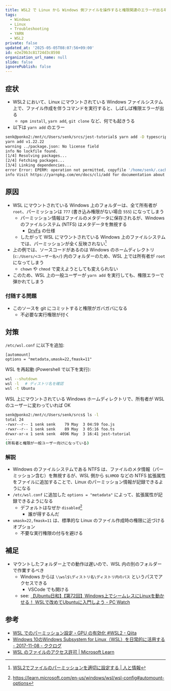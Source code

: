 ```yaml
---
title: WSL2 で Linux から Windows 側ファイルを操作すると権限関連のエラーが出る場合の対策
tags:
  - Windows
  - Linux
  - Troubleshooting
  - YARN
  - WSL2
private: false
updated_at: '2025-05-05T08:07:56+09:00'
id: e2e29b3c81724d3c8598
organization_url_name: null
slide: false
ignorePublish: false
---
```

## 症状

- WSL2 において、Linux にマウントされている Windows ファイルシステム上で、ファイル作成を伴うコマンドを実行すると、しばしば権限エラーが出る
	- `npm install`, `yarn add`, `git clone` など、何でも起きうる
- 以下は `yarn add` のエラー

```sh
senk@ponko2:/mnt/c/Users/senk/srcs/jest-tutorial$ yarn add -D typescript
yarn add v1.22.22
warning ../package.json: No license field
info No lockfile found.
[1/4] Resolving packages...
[2/4] Fetching packages...
[3/4] Linking dependencies...
error Error: EPERM: operation not permitted, copyfile '/home/senk/.cache/yarn/v6/npm-typescript-5.8.3-92f8a3e5e3cf497356f4178c34cd65a7f5e8440e-integrity/node_modules/typescript/LICENSE.txt' -> '/mnt/c/Users/senk/srcs/jest-tutorial/node_modules/typescript/LICENSE.txt'
info Visit https://yarnpkg.com/en/docs/cli/add for documentation about this command.
```

## 原因

- WSL にマウントされている Windows 上のフォルダーは、全て所有者が `root`、パーミッションは `777` (書き込み権限がない場合 `555`) になってしまう
	- パーミッション情報はファイルのメタデータに保存されるが、Windows のファイルシステム (NTFS) はメタデータを無視する
		- [DrvFs](https://learn.microsoft.com/ja-jp/windows/wsl/wsl-config#what-is-drvfs) の仕様
	- したがって WSL にマウントされている Windows 上のファイルシステムでは、パーミッションが全く反映されない[^1]
- 上の例では、ソースコードがあるのは Windows のホームディレクトリ (`c:/Users/<ユーザー名>/`) 内のフォルダーのため、WSL 上では所有者が `root` になってしまう
	- `chown` や `chmod` で変えようとしても変えられない
- このため、WSL 上の一般ユーザーが `yarn add` を実行しても、権限エラーで弾かれてしまう

### 付随する問題

- このソースを git にコミットすると権限がガバガバになる
	- 不必要な実行権限が付く

## 対策

`/etc/wsl.conf` に以下を追加:

```title:
[automount]
options = "metadata,umask=22,fmask=11"
```

WSL を再起動 (Powershell で以下を実行):

```sh
wsl --shutdown
wsl -l　 # ディストリ名を確認
wsl -t Ubuntu
```

WSL 上にマウントされている Windows ホームディレクトリで、所有者が WSL のユーザーに変わっていれば OK

```sh
senk@ponko2:/mnt/c/Users/senk/srcs$ ls -l
total 24
-rwxr--r-- 1 senk senk    79 May  3 04:59 foo.js
-rwxr--r-- 1 senk senk    89 May  3 05:16 foo.ts
drwxr-xr-x 1 senk senk  4096 May  3 16:41 jest-tutorial
...
(所有者と権限が一般ユーザー向けになっている)
```

### 解説

- Windows のファイルシステムである NTFS は、ファイルのメタ情報（パーミッション含む）を無視するが、WSL 側から `$LXMOD` などの NTFS 拡張属性をファイルに追加することで、Linux のパーミッション情報が記録できるようになる
- `/etc/wsl.conf` に追加した `options = "metadata"` によって、拡張属性が記録できるようになる
	- デフォルトはなぜか `disabled`[^2]
		- 誰が得するんだ
- `umask=22,fmask=11` は、標準的な Linux のファイル作成時の権限に近づけるオプション
	- 不要な実行権限の付与を避ける

## 補足
- マウントしたフォルダー上での動作は遅いので、WSL 内の別のフォルダーで作業するべき
    - Windows からは `\\wsl$\ディストリ名\ディストリ内のパス` というパスでアクセスできる
        - VSCode でも開ける
    - see: [【Ubuntu日和】【第72回】Windows上でシームレスにLinuxを動かせる！ WSLで改めてUbuntuに入門しよう \- PC Watch](https://pc.watch.impress.co.jp/docs/column/ubuntu/2004458.html)



## 参考
- [WSL でのパーミッション設定・GPU の有効化 \#WSL2 \- Qiita](https://qiita.com/MinadukiSekina/items/71455b433e66eb4da397)
- [Windows 10のWindows Subsystem for Linux（WSL）を日常的に活用する \- 2017\-11\-08 \- ククログ](https://www.clear-code.com/blog/2017/11/8.html)
- [WSL のファイルのアクセス許可 \| Microsoft Learn](https://learn.microsoft.com/ja-jp/windows/wsl/file-permissions)

[^1]: [WSL2でファイルのパーミッションを適切に設定する \| 人と情報](https://www.tmp1024.com/posts/2021/09/01/set-file-permissions-appropriately-with-wsl2/)
[^2]: https://learn.microsoft.com/en-us/windows/wsl/wsl-config#automount-options

